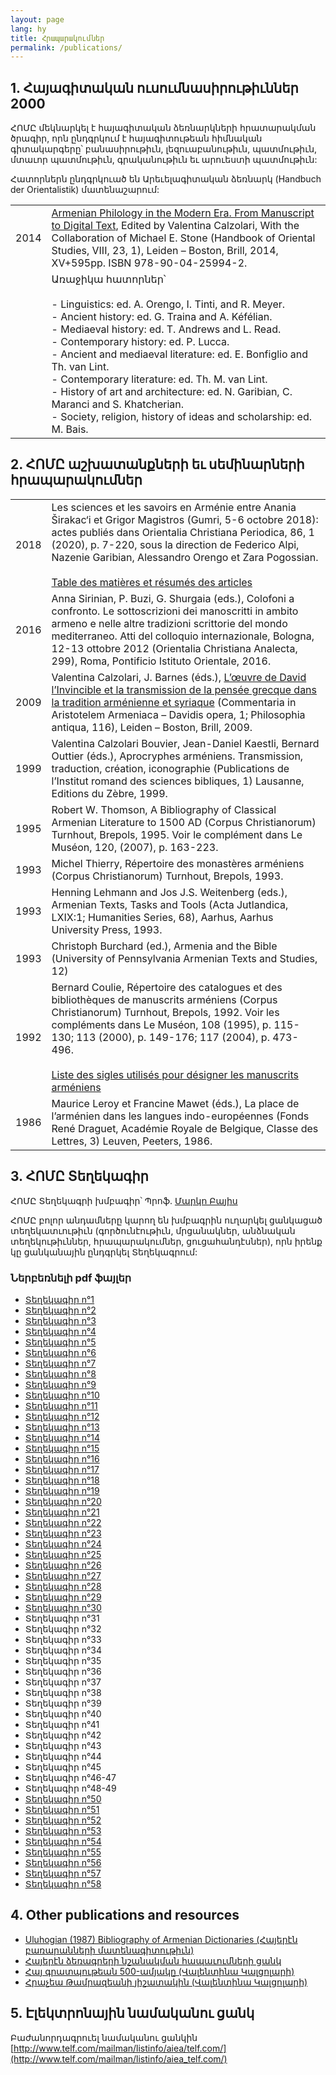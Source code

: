 ```yaml
---
layout: page
lang: hy
title: Հրապարակումներ
permalink: /publications/
---
```


## 1. Հայագիտական ուսումնասիրութիւններ 2000

ՀՈՄԸ մեկնարկել է հայագիտական ձեռնարկների հրատարակման ծրագիր, որն ընդգրկում է հայագիտութեան հիմնական գիտակարգերը՝ բանասիրութիւն, լեզուաբանութիւն, պատմութիւն, մտաւոր պատմութիւն, գրականութիւն եւ արուեստի պատմութիւն:

Հատորներն ընդգրկուած են Արեւելագիտական ձեռնարկ (Handbuch der Orientalistik) մատենաշարում:

| | |
|-|-|
| 2014 | [Armenian Philology in the Modern Era. From Manuscript to Digital Text](https://brill.com/display/title/23875), Edited by Valentina Calzolari, With the Collaboration of Michael E. Stone (Handbook of Oriental Studies, VIII, 23, 1), Leiden – Boston, Brill, 2014, XV+595pp. ISBN 978-90-04-25994-2.                                                                                                   |
|      | Առաջիկա հատորներ՝ <br> <br>- Linguistics: ed. A. Orengo, I. Tinti, and R. Meyer.<br>- Ancient history: ed. G. Traina and A. Kéfélian.<br>- Mediaeval history: ed. T. Andrews and L. Read.<br>- Contemporary history: ed. P. Lucca.<br>- Ancient and mediaeval literature: ed. E. Bonfiglio and Th. van Lint.<br>- Contemporary literature: ed. Th. M. van Lint.<br>- History of art and architecture: ed. N. Garibian, C. Maranci and S. Khatcherian.<br>- Society, religion, history of ideas and scholarship: ed. M. Bais.  |


## 2. ՀՈՄԸ աշխատանքների եւ սեմինարների հրապարակումներ

| | |
|------|-------------|
| 2018 | Les sciences et les savoirs en Arménie entre Anania Širakac‘i et Grigor Magistros (Gumri, 5-6 octobre 2018): actes publiés dans Orientalia Christiana Periodica, 86, 1 (2020), p. 7-220, sous la direction de Federico Alpi, Nazenie Garibian, Alessandro Orengo et Zara Pogossian.<br> <br>[Table des matières et résumés des articles](http://www.orientaliachristiana.it/summaries2020.pdf)  |
| 2016 | Anna Sirinian, P. Buzi, G. Shurgaia (eds.), Colofoni a  confronto. Le sottoscrizioni dei manoscritti in ambito armeno e nelle  altre tradizioni scrittorie del mondo mediterraneo. Atti del colloquio internazionale, Bologna, 12-13 ottobre 2012 (Orientalia Christiana Analecta, 299), Roma, Pontificio Istituto Orientale, 2016.                                                           |
| 2009 | Valentina Calzolari, J. Barnes (éds.), [L’œuvre de David l’Invincible et la transmission de la pensée grecque dans la tradition arménienne et syriaque](https://brill.com/edcollbook/title/12224) (Commentaria in Aristotelem Armeniaca – Davidis opera, 1; Philosophia antiqua, 116), Leiden – Boston, Brill, 2009.                                                                                                                      |
| 1999 | Valentina Calzolari Bouvier, Jean-Daniel Kaestli, Bernard Outtier (éds.), Aprocryphes arméniens. Transmission, traduction, création, iconographie (Publications de l’Institut romand des sciences bibliques, 1) Lausanne, Editions du Zèbre, 1999.                                                                                                                                            |
| 1995 | Robert W. Thomson, A Bibliography of Classical Armenian Literature to 1500 AD (Corpus Christianorum) Turnhout, Brepols, 1995. Voir le complément dans Le Muséon, 120, (2007), p. 163-223.                                                                                                                                                                                                     |
| 1993 | Michel Thierry, Répertoire des monastères arméniens (Corpus Christianorum) Turnhout, Brepols, 1993.                                                                                                                                                                                                                                                                                           |
| 1993 | Henning Lehmann and Jos J.S. Weitenberg (eds.), Armenian Texts, Tasks and Tools (Acta Jutlandica, LXIX:1; Humanities Series, 68), Aarhus, Aarhus University Press, 1993.                                                                                                                                                                                                                      |
| 1993 | Christoph Burchard (ed.), Armenia and the Bible (University of Pennsylvania Armenian Texts and Studies, 12)                                                                                                                                                                                                                                                                                   |
| 1992 | Bernard Coulie, Répertoire des catalogues et des bibliothèques de manuscrits arméniens (Corpus Christianorum) Turnhout, Brepols, 1992. Voir les compléments dans Le Muséon, 108 (1995), p. 115-130; 113 (2000), p. 149-176; 117 (2004), p. 473-496.<br> <br>[Liste des sigles utilisés pour désigner les manuscrits arméniens](/public/armenian-mss-sigla.pdf)                              |
| 1986 | Maurice Leroy et Francine Mawet (éds.), La place de l’arménien dans les langues indo-européennes (Fonds René Draguet, Académie Royale de Belgique, Classe des Lettres, 3) Leuven, Peeters, 1986.                                                                                                                                                                                              |

## 3. ՀՈՄԸ Տեղեկագիր

ՀՈՄԸ Տեղեկագրի խմբագիր՝ Պրոֆ. [Մարկո Բայիս](mailto:marbais@hotmail.com)

ՀՈՄԸ բոլոր անդամները կարող են խմբագրին ուղարկել ցանկացած տեղեկատւութիւն (գործունէութիւն, մրցանակներ, անձնական տեղեկութիւններ, հրապարակումներ, ցուցահանդէսներ), որն իրենք կը ցանկանային ընդգրկել Տեղեկագրում:

### Ներբեռնելի pdf ֆայլեր

- [Տեղեկագիր n°1](https://raw.githubusercontent.com/AIEArmeniennes/newsletters/main/aiea_newsletter_01.pdf)
- [Տեղեկագիր n°2](https://raw.githubusercontent.com/AIEArmeniennes/newsletters/main/aiea_newsletter_02.pdf)
- [Տեղեկագիր n°3](https://raw.githubusercontent.com/AIEArmeniennes/newsletters/main/aiea_newsletter_03.pdf)
- [Տեղեկագիր n°4](https://raw.githubusercontent.com/AIEArmeniennes/newsletters/main/aiea_newsletter_04.pdf)
- [Տեղեկագիր n°5](https://raw.githubusercontent.com/AIEArmeniennes/newsletters/main/aiea_newsletter_05.pdf)
- [Տեղեկագիր n°6](https://raw.githubusercontent.com/AIEArmeniennes/newsletters/main/aiea_newsletter_06.pdf)
- [Տեղեկագիր n°7](https://raw.githubusercontent.com/AIEArmeniennes/newsletters/main/aiea_newsletter_07.pdf)
- [Տեղեկագիր n°8](https://raw.githubusercontent.com/AIEArmeniennes/newsletters/main/aiea_newsletter_08.pdf)
- [Տեղեկագիր n°9](https://raw.githubusercontent.com/AIEArmeniennes/newsletters/main/aiea_newsletter_09.pdf)
- [Տեղեկագիր n°10](https://raw.githubusercontent.com/AIEArmeniennes/newsletters/main/aiea_newsletter_10.pdf)
- [Տեղեկագիր n°11](https://raw.githubusercontent.com/AIEArmeniennes/newsletters/main/aiea_newsletter_11.pdf)
- [Տեղեկագիր n°12](https://raw.githubusercontent.com/AIEArmeniennes/newsletters/main/aiea_newsletter_12.pdf)
- [Տեղեկագիր n°13](https://raw.githubusercontent.com/AIEArmeniennes/newsletters/main/aiea_newsletter_13.pdf)
- [Տեղեկագիր n°14](https://raw.githubusercontent.com/AIEArmeniennes/newsletters/main/aiea_newsletter_14.pdf)
- [Տեղեկագիր n°15](https://raw.githubusercontent.com/AIEArmeniennes/newsletters/main/aiea_newsletter_15.pdf)
- [Տեղեկագիր n°16](https://raw.githubusercontent.com/AIEArmeniennes/newsletters/main/aiea_newsletter_16.pdf)
- [Տեղեկագիր n°17](https://raw.githubusercontent.com/AIEArmeniennes/newsletters/main/aiea_newsletter_17.pdf)
- [Տեղեկագիր n°18](https://raw.githubusercontent.com/AIEArmeniennes/newsletters/main/aiea_newsletter_18.pdf)
- [Տեղեկագիր n°19](https://raw.githubusercontent.com/AIEArmeniennes/newsletters/main/aiea_newsletter_19.pdf)
- [Տեղեկագիր n°20](https://raw.githubusercontent.com/AIEArmeniennes/newsletters/main/aiea_newsletter_20.pdf)
- [Տեղեկագիր n°21](https://raw.githubusercontent.com/AIEArmeniennes/newsletters/main/aiea_newsletter_21.pdf)
- [Տեղեկագիր n°22](https://raw.githubusercontent.com/AIEArmeniennes/newsletters/main/aiea_newsletter_22.pdf)
- [Տեղեկագիր n°23](https://raw.githubusercontent.com/AIEArmeniennes/newsletters/main/aiea_newsletter_23.pdf)
- [Տեղեկագիր n°24](https://raw.githubusercontent.com/AIEArmeniennes/newsletters/main/aiea_newsletter_24.pdf)
- [Տեղեկագիր n°25](https://raw.githubusercontent.com/AIEArmeniennes/newsletters/main/aiea_newsletter_25.pdf)
- [Տեղեկագիր n°26](https://raw.githubusercontent.com/AIEArmeniennes/newsletters/main/aiea_newsletter_26.pdf)
- [Տեղեկագիր n°27](https://raw.githubusercontent.com/AIEArmeniennes/newsletters/main/aiea_newsletter_27.pdf)
- [Տեղեկագիր n°28](https://raw.githubusercontent.com/AIEArmeniennes/newsletters/main/aiea_newsletter_28.pdf)
- [Տեղեկագիր n°29](https://raw.githubusercontent.com/AIEArmeniennes/newsletters/main/aiea_newsletter_29.pdf)
- [Տեղեկագիր n°30](https://raw.githubusercontent.com/AIEArmeniennes/newsletters/main/aiea_newsletter_30.pdf)
- Տեղեկագիր n°31
- Տեղեկագիր n°32
- Տեղեկագիր n°33
- Տեղեկագիր n°34
- Տեղեկագիր n°35
- Տեղեկագիր n°36
- Տեղեկագիր n°37
- Տեղեկագիր n°38
- Տեղեկագիր n°39
- Տեղեկագիր n°40
- Տեղեկագիր n°41
- Տեղեկագիր n°42
- Տեղեկագիր n°43
- Տեղեկագիր n°44
- Տեղեկագիր n°45
- Տեղեկագիր n°46-47
- Տեղեկագիր n°48-49
- [Տեղեկագիր n°50](https://raw.githubusercontent.com/AIEArmeniennes/newsletters/main/aiea_newsletter_50.pdf)
- [Տեղեկագիր n°51](https://raw.githubusercontent.com/AIEArmeniennes/newsletters/main/aiea_newsletter_51.pdf)
- [Տեղեկագիր n°52](https://raw.githubusercontent.com/AIEArmeniennes/newsletters/main/aiea_newsletter_52.pdf)
- [Տեղեկագիր n°53](https://raw.githubusercontent.com/AIEArmeniennes/newsletters/main/aiea_newsletter_53.pdf)
- [Տեղեկագիր n°54](https://raw.githubusercontent.com/AIEArmeniennes/newsletters/main/aiea_newsletter_54.pdf)
- [Տեղեկագիր n°55](https://raw.githubusercontent.com/AIEArmeniennes/newsletters/main/aiea_newsletter_55.pdf)
- [Տեղեկագիր n°56](https://raw.githubusercontent.com/AIEArmeniennes/newsletters/main/aiea_newsletter_56.pdf)
- [Տեղեկագիր n°57](https://raw.githubusercontent.com/AIEArmeniennes/newsletters/main/aiea_newsletter_57.pdf)
- [Տեղեկագիր n°58](https://github.com/AIEArmeniennes/newsletters/blob/2aa15971f3d9f40b67790cfd4767d688fe86105a/AIEA%20Newsletter%2058.pdf)
## 4. Other publications and resources

- [Uluhogian  (1987) Bibliography of Armenian Dictionaries (Հայերէն բառարանների մատենագիտութիւն)](/public/uluhogian1987.pdf)
- [Հայերէն ձեռագրերի նշանակման հապաւումների ցանկ](/public/armenian-mss-sigla.pdf)
- [Հայ գրատպութեան 500-ամյակը (Վալենտինա Կալցոլարի)](/public/500-armenian-printing.pdf)
- [Հրաչեա Թամրազեանի յիշատակին (Վալենտինա Կալցոլարի)](/public/in-memoriam-Tamrazyan.pdf)

## 5. Էլեկտրոնային նամականու ցանկ
Բաժանորդագրուել նամականու ցանկին
[http://www.telf.com/mailman/listinfo/aiea/telf.com/](http://www.telf.com/mailman/listinfo/aiea_telf.com/)
